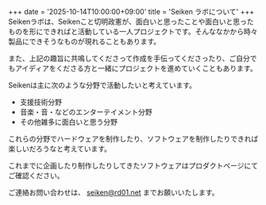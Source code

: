 +++
date = '2025-10-14T10:00:00+09:00'
title = 'Seiken ラボについて'
+++
Seikenラボは、Seikenこと切明政憲が、面白いと思ったことや面白いと思ったものを形にできればと活動している一人プロジェクトです。そんななかから時々製品にできそうなものが現れることもあります。

また、上記の趣旨に共鳴してくださって作成を手伝ってくださったり、ご自分でもアイディアをくださる方と一緒にプロジェクトを進めていくこともあります。

Seikenは主に次のような分野で活動したいと考えています。

- 支援技術分野
- 音楽・音・などのエンターテイメント分野
- その他雑多に面白いと思う分野

これらの分野でハードウェアを制作したり、ソフトウェアを制作したりできれば楽しいだろうなと考えています。

これまでに企画したり制作したりしてきたソフトウェアはプロダクトページにてご確認ください。

ご連絡お問い合わせは、
[seiken@rd01.net](mailto:seiken@rd01.net)
までお願いいたします。
